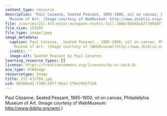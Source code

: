 ```yaml
---
content_type: resource
description: 'Paul Cezanne, Seated Peasant, 1895-1900, oil on canvas, Philadelphia
  Museum of Art. (Image courtesy of WebMuseum: http://www.ibiblio.org/wm/.)'
file: /courses/21l-472-major-european-novels-fall-2008/0b568a42f39050f796a32f8af865f32d_21l-472f08.jpg
file_size: 153293
file_type: image/jpeg
image_metadata:
  caption: Paul Cezanne, _Seated Peasant_, 1895-1900, oil on canvas, Philadelphia
    Museum of Art. (Image courtesy of [WebMuseum](http://www.ibiblio.org/wm/).)
  credit: ''
  image-alt: Seated Peasant by Paul Cezanne.
learning_resource_types: []
license: https://creativecommons.org/licenses/by-nc-sa/4.0/
ocw_type: OCWImage
resourcetype: Image
title: 21l-472f08.jpg
uid: 0b568a42-f390-50f7-96a3-2f8af865f32d
---
```

Paul Cezanne, Seated Peasant, 1895-1900, oil on canvas, Philadelphia Museum of Art. (Image courtesy of WebMuseum: http://www.ibiblio.org/wm/.)